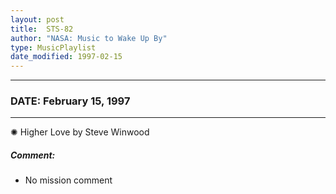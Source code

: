 ```yaml
---
layout: post
title:  STS-82
author: "NASA: Music to Wake Up By"
type: MusicPlaylist
date_modified: 1997-02-15
---
```


----
### DATE: February 15, 1997
----
✺ Higher Love by Steve Winwood

##### Comment:
* No mission comment
